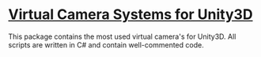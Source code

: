 [Virtual Camera Systems for Unity3D](https://github.com/cortexarts/VCSU)
==================================================

This package contains the most used virtual camera's for Unity3D. All scripts are written in C# and contain well-commented code.